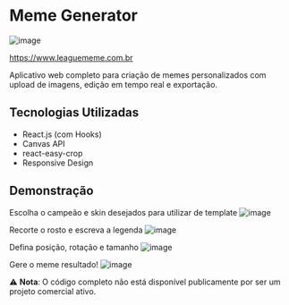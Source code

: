 # Meme Generator

![image](https://github.com/user-attachments/assets/55017a41-cd3a-450e-b554-49d982667ae3)

https://www.leaguememe.com.br


Aplicativo web completo para criação de memes personalizados com upload de imagens, edição em tempo real e exportação.

## Tecnologias Utilizadas
- React.js (com Hooks)
- Canvas API
- react-easy-crop
- Responsive Design

## Demonstração

Escolha o campeão e skin desejados para utilizar de template
![image](https://github.com/user-attachments/assets/c59508eb-0988-4b6a-8baa-843f44b51dba)

Recorte o rosto e escreva a legenda
![image](https://github.com/user-attachments/assets/7bf87045-e3ef-4c42-8d77-3c565ea43cb9)

Defina posição, rotação e tamanho
![image](https://github.com/user-attachments/assets/07b6c388-337d-4259-bee4-e8b701942090)

Gere o meme resultado!
![image](https://github.com/user-attachments/assets/5a4f9d97-a109-42e3-8858-7f3f9269fbd9)


⚠️ **Nota**: O código completo não está disponível publicamente por ser um projeto comercial ativo.
